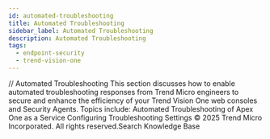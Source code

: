 ```yaml
---
id: automated-troubleshooting
title: Automated Troubleshooting
sidebar_label: Automated Troubleshooting
description: Automated Troubleshooting
tags:
  - endpoint-security
  - trend-vision-one
---
```


/*<![CDATA[*/ $('#title').html($('meta[name=map-description]').attr('content')); /*]]>*/ Automated Troubleshooting This section discusses how to enable automated troubleshooting responses from Trend Micro engineers to secure and enhance the efficiency of your Trend Vision One web consoles and Security Agents. Topics include: Automated Troubleshooting of Apex One as a Service Configuring Troubleshooting Settings © 2025 Trend Micro Incorporated. All rights reserved.Search Knowledge Base